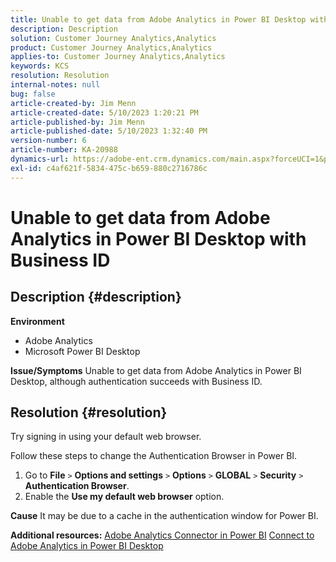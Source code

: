 ```yaml
---
title: Unable to get data from Adobe Analytics in Power BI Desktop with Business ID
description: Description
solution: Customer Journey Analytics,Analytics
product: Customer Journey Analytics,Analytics
applies-to: Customer Journey Analytics,Analytics
keywords: KCS
resolution: Resolution
internal-notes: null
bug: false
article-created-by: Jim Menn
article-created-date: 5/10/2023 1:20:21 PM
article-published-by: Jim Menn
article-published-date: 5/10/2023 1:32:40 PM
version-number: 6
article-number: KA-20988
dynamics-url: https://adobe-ent.crm.dynamics.com/main.aspx?forceUCI=1&pagetype=entityrecord&etn=knowledgearticle&id=0153d469-35ef-ed11-8849-6045bd006295
exl-id: c4af621f-5834-475c-b659-880c2716786c
---
```

# Unable to get data from Adobe Analytics in Power BI Desktop with Business ID

## Description {#description}


<b>Environment</b>

- Adobe Analytics
- Microsoft Power BI Desktop




<b>Issue/Symptoms</b>
 Unable to get data from Adobe Analytics in Power BI Desktop, although authentication succeeds with Business ID.


## Resolution {#resolution}


Try signing in using your default web browser.

Follow these steps to change the Authentication Browser in Power BI.

1. Go to <b>File</b> `>`  <b>Options and settings</b> `>`  <b>Options</b> `>`  <b>GLOBAL</b> `>`  <b>Security</b> `>`  <b>Authentication Browser</b>.
2. Enable the <b>Use my default web browser</b> option.


<b>Cause</b>
It may be due to a cache in the authentication window for Power BI.

<b>Additional resources:</b>
[Adobe Analytics Connector in Power BI](https://experienceleague.adobe.com/docs/analytics-learn/tutorials/integrations/power-bi/adobe-analytics-connector-in-power-bi.html?lang=en)
[Connect to Adobe Analytics in Power BI Desktop](https://learn.microsoft.com/en-us/power-bi/connect-data/desktop-connect-adobe-analytics)
